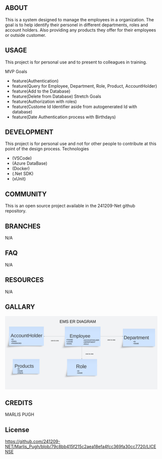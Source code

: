 ## ABOUT

This is a system designed to manage the employees in a organization. 
The goal is to help identify their personel in different departments, roles and account holders.
Also providing any products they offer for their employees or outside customer.

## USAGE

This project is for personal use and to present to colleagues in training.

MVP Goals
- feature(Authentication)
- feature(Query for Employee, Department, Role, Product, AccountHolder)
- feature(Add to the Database)
- feature(Delete from Database)
Stretch Goals
- feature(Authorization with roles)
- feature(Custome Id Identifier aside from autogenerated Id with database)
- feature(Date Authentication process with Birthdays)

## DEVELOPMENT

This project is for personal use and not for other people to contribute at this point of the design process.
Technologies
- (VSCode)
- (Azure DataBase)
- (Docker)
- (.Net SDK)
- (xUnit)

## COMMUNITY

This is an open source project available in the 241209-Net github repository.

## BRANCHES

N/A

## FAQ

N/A

## RESOURCES

N/A

## GALLARY

![ER Diagram](<Employee Management System.png>)

## CREDITS

MARLIS PUGH


## License
https://github.com/241209-NET/Marlis_Pugh/blob/79c8bb415f215c2aea18efa4fcc369fa30cc7720/LICENSE
